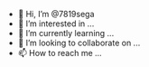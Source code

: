 - 👋 Hi, I’m @7819sega
- 👀 I’m interested in ...
- 🌱 I’m currently learning ...
- 💞️ I’m looking to collaborate on ...
- 📫 How to reach me ...

<!---
7819sega/7819sega is a ✨ special ✨ repository because its `README.md` (this file) appears on your GitHub profile.
You can click the Preview link to take a look at your changes.
--->
